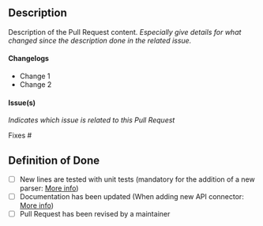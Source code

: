 ## Description

Description of the Pull Request content. *Especially give details for what changed since the description
done in the related issue.*

#### Changelogs

* Change 1
* Change 2

#### Issue(s)

*Indicates which issue is related to this Pull Request*

Fixes #

## Definition of Done

* [ ]  New lines are tested with unit tests (mandatory for the addition of a new parser: [More info](https://dabeplech.readthedocs.io/en/latest/contribution_guide/parser.html))
* [ ]  Documentation has been updated (When adding new API connector: [More info](https://dabeplech.readthedocs.io/en/latest/contribution_guide/docs.html))
* [ ]  Pull Request has been revised by a maintainer
